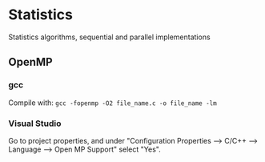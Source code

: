 # Statistics
Statistics algorithms, sequential and parallel implementations

## OpenMP
### gcc
Compile with: `gcc -fopenmp -O2 file_name.c -o file_name -lm`
### Visual Studio
Go to project properties, and under "Configuration Properties --> C/C++ --> Language --> Open MP Support" select "Yes".
